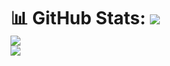 # 📊 GitHub Stats: ![](https://github-readme-stats.vercel.app/api?username=nevarlackin&theme=shadow_green&hide_border=true&include_all_commits=true&count_private=false)<br/> ![](https://github-readme-streak-stats.herokuapp.com/?user=nevarlackin&theme=shadow_green&hide_border=true)<br/> ![](https://github-readme-stats.vercel.app/api/top-langs/?username=nevarlackin&theme=shadow_green&hide_border=true&include_all_commits=true&count_private=false&layout=compact) <!-- Proudly created with GPRM ( https://gprm.itsvg.in ) -->
